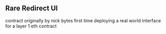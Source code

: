 ## Rare Redirect UI

contract originally by nick bytes first time deploying a real world interface for a layer 1 eth contract
